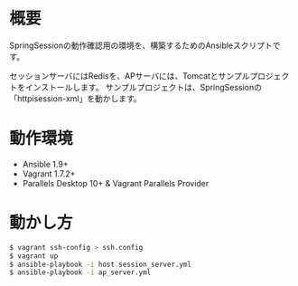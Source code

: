 # 概要
SpringSessionの動作確認用の環境を、構築するためのAnsibleスクリプトです。

セッションサーバにはRedisを、APサーバには、Tomcatとサンプルプロジェクトをインストールします。
サンプルプロジェクトは、SpringSessionの「httpisession-xml」を動かします。

# 動作環境
* Ansible 1.9+
* Vagrant 1.7.2+
* Parallels Desktop 10+ & Vagrant Parallels Provider

# 動かし方

```sh
$ vagrant ssh-config > ssh.config
$ vagrant up
$ ansible-playbook -i host session_server.yml
$ ansible-playbook -i ap_server.yml
```
